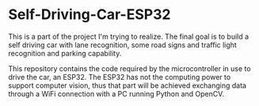 # Self-Driving-Car-ESP32
This is a part of the project I'm trying to realize. The final goal is to build a self driving car with lane recognition, some road signs and traffic light recognition and parking capability.

This repository contains the code required by the microcontroller in use to drive the car, an ESP32. The ESP32 has not the computing power to support computer vision, thus that part will be achieved exchanging data through a WiFi connection with a PC running Python and OpenCV.
